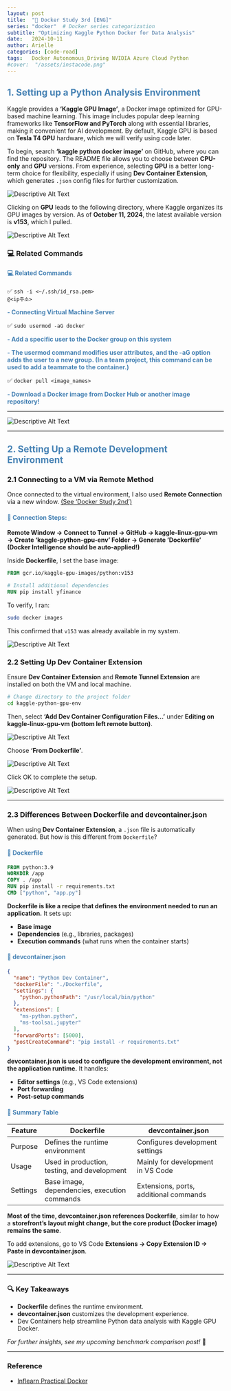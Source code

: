 ```yaml
---
layout: post
title:  "🐳 Docker Study 3rd [ENG]"
series: "docker"  # Docker series categorization
subtitle: "Optimizing Kaggle Python Docker for Data Analysis"
date:   2024-10-11
author: Arielle
categories: [code-road]
tags:   Docker Autonomous_Driving NVIDIA Azure Cloud Python
#cover:  "/assets/instacode.png"
---
```


<html lang="en">
<head>
    <meta charset="UTF-8">
    <meta name="viewport" content="width=device-width, initial-scale=1.0">
    <title>Docker Study</title>
    <style>
        h2, h4 {
            color: SteelBlue;
        }
    </style>
</head>
<body>
</body>
</html>

## 1. Setting up a Python Analysis Environment

Kaggle provides a **‘Kaggle GPU Image’**, a Docker image optimized for GPU-based machine learning. This image includes popular deep learning frameworks like **TensorFlow and PyTorch** along with essential libraries, making it convenient for AI development. By default, Kaggle GPU is based on **Tesla T4 GPU** hardware, which we will verify using code later.

To begin, search **‘kaggle python docker image’** on GitHub, where you can find the repository. The README file allows you to choose between **CPU-only** and **GPU** versions. From experience, selecting **GPU** is a better long-term choice for flexibility, especially if using **Dev Container Extension**, which generates `.json` config files for further customization.

<img src="{{ '/assets/p.11/p11.0.png' | relative_url }}" alt="Descriptive Alt Text" />

Clicking on **GPU** leads to the following directory, where Kaggle organizes its GPU images by version. As of **October 11, 2024**, the latest available version is **v153**, which I pulled.

<img src="{{ '/assets/p.11/p11.1.png' | relative_url }}" alt="Descriptive Alt Text" />

### 💻 Related Commands

<h4>💻 Related Commands</h4>

✅ <code>ssh -i <~/.ssh/id_rsa.pem> <username>@<ip주소></code>

<strong style="color: SteelBlue;"> - Connecting Virtual Machine Server</strong>

✅ <code>sudo usermod -aG docker <username></code>

<strong style="color: SteelBlue;"> - Add a specific user to the Docker group on this system</strong>

<strong style="color: SteelBlue;"> - The usermod command modifies user attributes, and the -aG option adds the user to a new group. (In a team project, this command can be used to add a teammate to the container.)</strong>

✅ <code>docker pull <image_names><version></code>

<strong style="color: SteelBlue;"> - Download a Docker image from Docker Hub or another image repository!</strong>


---

<img src="{{ '/assets/p.11/p11.2.png' | relative_url }}" alt="Descriptive Alt Text" />

---

## 2. Setting Up a Remote Development Environment
### 2.1 Connecting to a VM via Remote Method

Once connected to the virtual environment, I also used **Remote Connection** via a new window. [(See ‘Docker Study 2nd’)](http://localhost:4000/code%20&%20road/2024/10/05/docker.html)

#### 🛜 Connection Steps:
**Remote Window → Connect to Tunnel → GitHub → kaggle-linux-gpu-vm → Create ‘kaggle-python-gpu-env’ Folder → Generate ‘Dockerfile’ (Docker Intelligence should be auto-applied!)**

Inside **Dockerfile**, I set the base image:

```dockerfile
FROM gcr.io/kaggle-gpu-images/python:v153

# Install additional dependencies
RUN pip install yfinance
```

To verify, I ran:

```sh
sudo docker images
```

This confirmed that `v153` was already available in my system.

<img src="{{ '/assets/p.11/p11.3.png' | relative_url }}" alt="Descriptive Alt Text" />

### 2.2 Setting Up Dev Container Extension

Ensure **Dev Container Extension** and **Remote Tunnel Extension** are installed on both the VM and local machine.

```sh
# Change directory to the project folder
cd kaggle-python-gpu-env
```

Then, select **‘Add Dev Container Configuration Files…’** under **Editing on kaggle-linux-gpu-vm (bottom left remote button)**.

<img src="{{ '/assets/p.11/p11.4.png' | relative_url }}" alt="Descriptive Alt Text" />

Choose **‘From Dockerfile’**.

<img src="{{ '/assets/p.11/p11.5.png' | relative_url }}" alt="Descriptive Alt Text" />

Click OK to complete the setup.

<img src="{{ '/assets/p.11/p11.6.png' | relative_url }}" alt="Descriptive Alt Text" />

---

### 2.3 Differences Between Dockerfile and devcontainer.json

When using **Dev Container Extension**, a `.json` file is automatically generated. But how is this different from `Dockerfile`?

#### 📂 Dockerfile

```dockerfile
FROM python:3.9
WORKDIR /app
COPY . /app
RUN pip install -r requirements.txt
CMD ["python", "app.py"]
```

**Dockerfile is like a recipe that defines the environment needed to run an application.** It sets up:

- **Base image**
- **Dependencies** (e.g., libraries, packages)
- **Execution commands** (what runs when the container starts)

#### 📂 devcontainer.json

```json
{
  "name": "Python Dev Container",
  "dockerFile": "./Dockerfile",
  "settings": {
    "python.pythonPath": "/usr/local/bin/python"
  },
  "extensions": [
    "ms-python.python",
    "ms-toolsai.jupyter"
  ],
  "forwardPorts": [5000],
  "postCreateCommand": "pip install -r requirements.txt"
}
```

**devcontainer.json is used to configure the development environment, not the application runtime.** It handles:

- **Editor settings** (e.g., VS Code extensions)
- **Port forwarding**
- **Post-setup commands**

#### 📌 Summary Table

| Feature  | Dockerfile  | devcontainer.json  |
|----------|------------|--------------------|
| Purpose  | Defines the runtime environment  | Configures development settings |
| Usage  | Used in production, testing, and development  | Mainly for development in VS Code |
| Settings  | Base image, dependencies, execution commands  | Extensions, ports, additional commands |

**Most of the time, devcontainer.json references Dockerfile**, similar to how a **storefront’s layout might change, but the core product (Docker image) remains the same**.

To add extensions, go to VS Code **Extensions → Copy Extension ID → Paste in devcontainer.json**.

<img src="{{ '/assets/p.11/p11.8.png' | relative_url }}" alt="Descriptive Alt Text" />

---

### 🔍 Key Takeaways
- **Dockerfile** defines the runtime environment.
- **devcontainer.json** customizes the development experience.
- Dev Containers help streamline Python data analysis with Kaggle GPU Docker.

*For further insights, see my upcoming benchmark comparison post!* 🚀

---

### Reference
- [Inflearn Practical Docker](https://www.inflearn.com/course/%EB%8D%B0%EC%9D%B4%ED%84%B0-%EC%A0%84%EB%AC%B8%EA%B0%80-%EC%8B%A4%EC%9A%A9%EC%A0%81%EC%9D%B8-%EB%8F%84%EC%BB%A4/dashboard)
